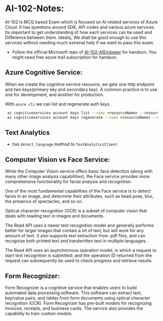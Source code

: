 # AI-102-Notes:

AI-102 is MCQ based Exam which is focused on AI related services of Azure Cloud. It has questions around SDK, API codes and various azure services. Its important to get understanding of how each services can be used and Difference between them. Ideally, We shall be good enough to use this services without needing much extrenal help if we want to pass this exam.

* Follow the official Microsoft repo of [AI-102-AIEngineer](https://github.com/MicrosoftLearning/AI-102-AIEngineer) for handson. You might need free azure trail subscription for handson.

## Azure Cognitive Service:

When we create the cognitive service resource, we gets one http endpoint and two keys(primary key and secondary key). A common practice is to use one for development, and another for production.

With `azure cli` we can list and regenerate auth keys
```cmd
 az cognitiveservices account keys list --name <resourceName> --resource-group <resourceGroup>
 az cognitiveservices account keys regenerate --name <resourceName> --resource-group <resourceGroup> --key-name key1
```

## Text Analytics
* has `detect_language` method to `TextAnalyticsClient`

## Computer Vision vs Face Service:
While the Computer Vision service offers basic face detection (along with many other image analysis capabilities), the Face service provides more comprehensive functionality for facial analysis and recognition.

One of the most fundamental capabilities of the Face service is to detect faces in an image, and determine their attributes, such as head pose, blur, the presence of spectacles, and so on.

Optical character recognition (OCR) is a subset of computer vision that deals with reading text in images and documents. 

The Read API uses a newer text recognition model and generally performs better for larger images that contain a lot of text, but will work for any amount of text. It also supports text extraction from .pdf files, and can recognize both printed text and handwritten text in multiple languages.

The Read API uses an asynchronous operation model, in which a request to start text recognition is submitted; and the operation ID returned from the request can subsequently be used to check progress and retrieve results.

## Form Recognizer:

Form Recognizer is a cognitive service that enables users to build automated data processing software. This software can extract text, key/value pairs, and tables from form documents using optical character recognition (OCR). Form Recognizer has pre-built models for recognizing invoices, receipts, and business cards. The service also provides the capability to train custom models.
